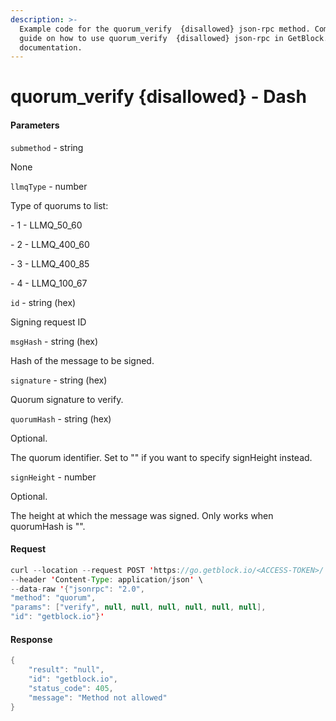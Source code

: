```yaml
---
description: >-
  Example code for the quorum_verify  {disallowed} json-rpc method. Сomplete
  guide on how to use quorum_verify  {disallowed} json-rpc in GetBlock.io Web3
  documentation.
---
```


# quorum\_verify {disallowed} - Dash

#### Parameters

`submethod` - string

None

`llmqType` - number

Type of quorums to list:

\- 1 - LLMQ\_50\_60

\- 2 - LLMQ\_400\_60

\- 3 - LLMQ\_400\_85

\- 4 - LLMQ\_100\_67

`id` - string (hex)

Signing request ID

`msgHash` - string (hex)

Hash of the message to be signed.

`signature` - string (hex)

Quorum signature to verify.

`quorumHash` - string (hex)

Optional.

The quorum identifier. Set to "" if you want to specify signHeight instead.

`signHeight` - number

Optional.

The height at which the message was signed. Only works when quorumHash is "".

#### Request

```java
curl --location --request POST 'https://go.getblock.io/<ACCESS-TOKEN>/' \
--header 'Content-Type: application/json' \ 
--data-raw '{"jsonrpc": "2.0",
"method": "quorum",
"params": ["verify", null, null, null, null, null, null],
"id": "getblock.io"}'
```

#### Response

```java
{
    "result": "null",
    "id": "getblock.io",
    "status_code": 405,
    "message": "Method not allowed"
}
```
